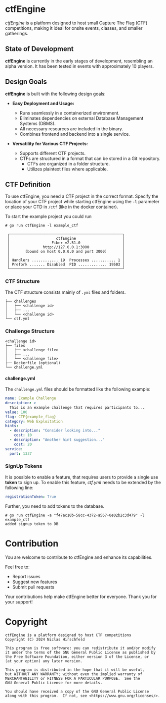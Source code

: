 # ctfEngine

_ctfEngine_ is a platform designed to host small Capture The Flag (CTF) competitions, making it ideal for onsite events,
classes, and smaller gatherings.

## State of Development

**ctfEngine** is currently in the early stages of development, resembling an alpha version.
It has been tested in events with approximately 10 players.

## Design Goals

**ctfEngine** is built with the following design goals:

- **Easy Deployment and Usage:**
    - Runs seamlessly in a containerized environment.
    - Eliminates dependencies on external Database Management Systems (DBMS).
    - All necessary resources are included in the binary.
    - Combines frontend and backend into a single service.

- **Versatility for Various CTF Projects:**
    - Supports different CTF projects.
    - CTFs are structured in a format that can be stored in a Git repository.
        - CTFs are organized in a folder structure.
        - Utilizes plaintext files where applicable.

## CTF Definition

To use ctfEngine, you need a CTF project in the correct format.
Specify the location of your CTF project while starting ctfEngine using the 
`-l` parameter or place your CTD in `/ctf` (like in the docker container).

To start the example project you could run 
```shell
# go run ctfEngine -l example_ctf

 ┌───────────────────────────────────────────────────┐ 
 │                     ctfEngine                     │ 
 │                   Fiber v2.51.0                   │ 
 │               http://127.0.0.1:3000               │ 
 │       (bound on host 0.0.0.0 and port 3000)       │ 
 │                                                   │ 
 │ Handlers ............ 19  Processes ........... 1 │ 
 │ Prefork ....... Disabled  PID ............. 19503 │ 
 └───────────────────────────────────────────────────┘ 

```

### CTF Structure

The CTF structure consists mainly of `.yml` files and folders.

~~~
├── challenges
│   ├── <challenge id>
│   ├── ...
│   └── <challenge id>
└── ctf.yml
~~~

### Challenge Structure

~~~
<challenge id>
├── files
│   ├── <challenge file>
│   ├── ...
│   └── <challenge file>
├── Dockerfile (optional)
└── challenge.yml
~~~

#### challenge.yml

The `challenge.yml` files should be formatted like the following example:

```yaml
name: Example Challenge
description: >
  This is an example challenge that requires participants to...
value: 100
flag: CTF{example_flag}
category: Web Exploitation
hints:
  - description: "Consider looking into..."
    cost: 10
  - description: "Another hint suggestion..."
    cost: 20
service:
  port: 1337
```

### SignUp Tokens
It is possible to enable a feature, that requires users to provide a single 
use __token__ to sign up.
To enable this feature, _ctf.yml_ needs to be extended by the following line:
```yaml
registrationToken: True
```

Further, you need to add tokens to the database.
```shell
# go run ctfEngine -a "f47ac10b-58cc-4372-a567-0e02b2c3d479" -l example_ctf
added signup token to DB
```

# Contribution

You are welcome to contribute to ctfEngine and enhance its capabilities.

Feel free to:

- Report issues
- Suggest new features
- Submit pull requests

Your contributions help make ctfEngine better for everyone. Thank you for your support!

# Copyright

    ctfEngine is a platform designed to host CTF competitions
    Copyright (C) 2024 Niclas Hirschfeld

    This program is free software: you can redistribute it and/or modify
    it under the terms of the GNU General Public License as published by
    the Free Software Foundation, either version 3 of the License, or
    (at your option) any later version.

    This program is distributed in the hope that it will be useful,
    but WITHOUT ANY WARRANTY; without even the implied warranty of
    MERCHANTABILITY or FITNESS FOR A PARTICULAR PURPOSE.  See the
    GNU General Public License for more details.

    You should have received a copy of the GNU General Public License
    along with this program.  If not, see <https://www.gnu.org/licenses/>.

